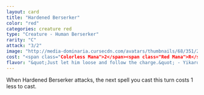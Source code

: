```yaml
---
layout: card
title: "Hardened Berserker"
color: "red"
categories: creature red
type: "Creature - Human Berserker"
rarity: "C"
attack: "3/2"
image: "http://media-dominaria.cursecdn.com/avatars/thumbnails/68/351/200/283/635618437707946048.png"
cost: "<span class="Colorless Mana">2</span><span class="Red Mana">R</span>"
flavor: "&quot;Just let him loose and follow the charge.&quot; - Yikaro, Atarka Warrior"
---
```


When Hardened Berserker attacks, the next spell you cast this turn costs <span class="Colorless Mana">1</span> less to cast.
